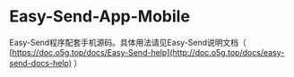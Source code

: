 # Easy-Send-App-Mobile
Easy-Send程序配套手机源码。具体用法请见Easy-Send说明文档（ [https://doc.o5g.top/docs/Easy-Send-help](http://doc.o5g.top/docs/easy-send-docs-help) ）
